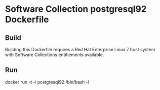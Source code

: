 Software Collection postgresql92 Dockerfile
===================

Build
-----

Building this Dockerfile requires a Red Hat Enterprise Linux 7 host
system with Software Collections entitlements available.

Run
---

docker run -t -i postgresql92 /bin/bash -l